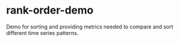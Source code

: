 # rank-order-demo

Demo for sorting and providing metrics needed to compare and sort different time series patterns.

